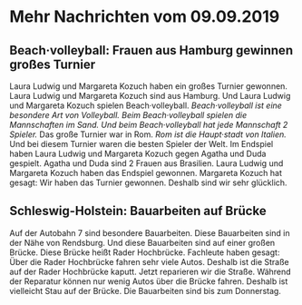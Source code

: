 # Mehr Nachrichten vom 09.09.2019


## Beach·volleyball: Frauen aus Hamburg gewinnen großes Turnier
Laura Ludwig und Margareta Kozuch haben ein großes Turnier gewonnen. Laura Ludwig und Margareta Kozuch sind aus Hamburg. Und Laura Ludwig und Margareta Kozuch spielen Beach·volleyball. 
*Beach·volleyball ist eine besondere Art von Volleyball.* 
*Beim Beach·volleyball spielen die Mannschaften im Sand.* 
*Und beim Beach·volleyball hat jede Mannschaft 2 Spieler.* Das große Turnier war in Rom. 
*Rom ist die Haupt·stadt von Italien.* Und bei diesem Turnier waren die besten Spieler der Welt. Im Endspiel haben Laura Ludwig und Margareta Kozuch gegen Agatha und Duda gespielt. Agatha und Duda sind 2 Frauen aus Brasilien. Laura Ludwig und Margareta Kozuch haben das Endspiel gewonnen. Margareta Kozuch hat gesagt: Wir haben das Turnier gewonnen. Deshalb sind wir sehr glücklich. 

## Schleswig-Holstein: Bauarbeiten auf Brücke
Auf der Autobahn 7 sind besondere Bauarbeiten. Diese Bauarbeiten sind in der Nähe von Rendsburg. Und diese Bauarbeiten sind auf einer großen Brücke. Diese Brücke heißt Rader Hochbrücke. Fachleute haben gesagt: Über die Rader Hochbrücke fahren sehr viele Autos. Deshalb ist die Straße auf der Rader Hochbrücke kaputt. Jetzt reparieren wir die Straße. Während der Reparatur können nur wenig Autos über die Brücke fahren. Deshalb ist vielleicht Stau auf der Brücke. Die Bauarbeiten sind bis zum Donnerstag. 
